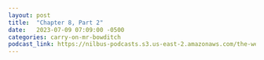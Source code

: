 ```yaml
---
layout: post
title:  "Chapter 8, Part 2"
date:   2023-07-09 07:09:00 -0500
categories: carry-on-mr-bowditch
podcast_link: https://nilbus-podcasts.s3.us-east-2.amazonaws.com/the-well-trained-mind/Carry%20On,%20Mr.%20Bowditch/Chapter%208,%20Part%202.mp3
---
```

